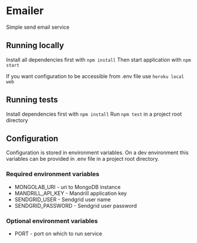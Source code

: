 # Emailer
Simple send email service

## Running locally
Install all dependencies first with `npm install`
Then start application with `npm start`

If you want configuration to be accessible from .env file use `heroku local web`

## Running tests
Install dependencies first with `npm install`
Run `npm test` in a project root directory

## Configuration
Configuration is stored in environment variables.
On a dev environment this variables can be provided in .env file in a project root directory.

### Required environment variables
* MONGOLAB_URI - uri to MongoDB instance
* MANDRILL_API_KEY - Mandrill application key
* SENDGRID_USER - Sendgrid user name
* SENDGRID_PASSWORD - Sendgrid user password

### Optional environment variables
* PORT - port on which to run service

